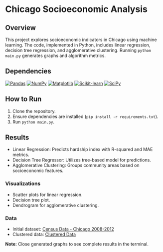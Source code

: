 # Chicago Socioeconomic Analysis

## Overview
This project explores socioeconomic indicators in Chicago using machine learning. The code, implemented in Python, includes linear regression, decision tree regression, and agglomerative clustering. Running `python main.py` generates graphs and algorithm metrics.

## Dependencies
[![Pandas](https://img.shields.io/badge/pandas-1.3.3-blue)](https://pandas.pydata.org/)
[![NumPy](https://img.shields.io/badge/numpy-1.21.4-blue)](https://numpy.org/)
[![Matplotlib](https://img.shields.io/badge/matplotlib-3.4.3-blue)](https://matplotlib.org/)
[![Scikit-learn](https://img.shields.io/badge/scikit--learn-0.24.2-blue)](https://scikit-learn.org/)
[![SciPy](https://img.shields.io/badge/scipy-1.7.3-blue)](https://www.scipy.org/)

## How to Run
1. Clone the repository.
2. Ensure dependencies are installed (`pip install -r requirements.txt`).
3. Run `python main.py`.

## Results
- Linear Regression: Predicts hardship index with R-squared and MAE metrics.
- Decision Tree Regressor: Utilizes tree-based model for predictions.
- Agglomerative Clustering: Groups community areas based on socioeconomic features.

### Visualizations
- Scatter plots for linear regression.
- Decision tree plot.
- Dendrogram for agglomerative clustering.

### Data
- Initial dataset: [Census Data - Chicago 2008-2012](link_to_dataset.csv)
- Clustered data: [Clustered Data](clustereddata.csv)

**Note:** Close generated graphs to see complete results in the terminal.
